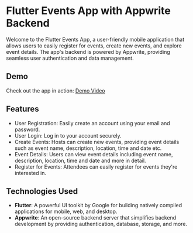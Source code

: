 # Flutter Events App with Appwrite Backend

Welcome to the Flutter Events App, a user-friendly mobile application that allows users to easily register for events, create new events, and explore event details. The app's backend is powered by Appwrite, providing seamless user authentication and data management.

## Demo

Check out the app in action: [Demo Video](https://drive.google.com/file/d/16Ww-06AGdf_BDQbeteLwrfUfv-_aTm0B/view?usp=sharing)

## Features

- User Registration: Easily create an account using your email and password.
- User Login: Log in to your account securely.
- Create Events: Hosts can create new events, providing event details such as event name, description, location, time and date etc.
- Event Details: Users can view event details including event name, description, location, time and date and more in detail.
- Register for Events: Attendees can easily register for events they're interested in.

## Technologies Used

- **Flutter**: A powerful UI toolkit by Google for building natively compiled applications for mobile, web, and desktop.
- **Appwrite**: An open-source backend server that simplifies backend development by providing authentication, database, storage, and more.
